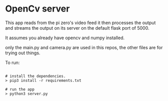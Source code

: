 # OpenCv server

This app reads from the pi zero's video feed it then
processes the output and streams the output on its
server on the default flask port of 5000.

It assumes you already have opencv and numpy installed.

only the main.py and camera.py are used in this repos, the
other files are for trying out things.

To run:

```python3

# install the dependencies.
> pip3 install -r requirements.txt

# run the app
> python3 server.py
```
